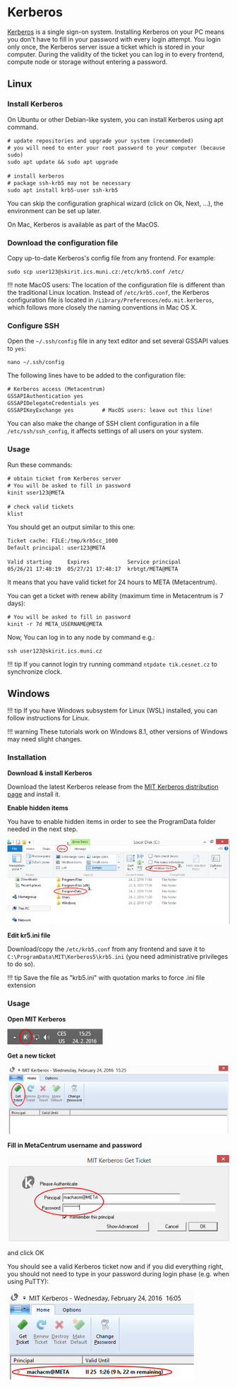 # Kerberos

[Kerberos](https://en.wikipedia.org/wiki/Kerberos_(protocol)) is a single sign-on system. Installing Kerberos on your PC means you don't have to fill in your password with every login attempt. You login only once, the Kerberos server issue a ticket which is stored in your computer. During the validity of the ticket you can log in to every frontend, compute node or storage without entering a password. 

## Linux

### Install Kerberos

On Ubuntu or other Debian-like system, you can install Kerberos using apt command.

```
# update repositories and upgrade your system (recommended)
# you will need to enter your root password to your computer (because sudo)
sudo apt update && sudo apt upgrade

# install kerberos
# package ssh-krb5 may not be necessary
sudo apt install krb5-user ssh-krb5
```

You can skip the configuration graphical wizard (click on Ok, Next, ...), the  environment can be set up later.

On Mac, Kerberos is available as part of the MacOS.

### Download the configuration file

Copy up-to-date Kerberos's config file from any frontend. For example:

    sudo scp user123@skirit.ics.muni.cz:/etc/krb5.conf /etc/

!!! note
    MacOS users: The location of the configuration file is different than the traditional Linux location. Instead of `/etc/krb5.conf`, the Kerberos configuration file is located in `/Library/Preferences/edu.mit.kerberos`, which follows more closely the naming conventions in Mac OS X.

### Configure SSH

Open the `~/.ssh/config` file in any text editor and set several GSSAPI values to `yes`:

    nano ~/.ssh/config

The  following lines have to be added to the configuration file:

```
# Kerberos access (Metacentrum)
GSSAPIAuthentication yes
GSSAPIDelegateCredentials yes
GSSAPIKeyExchange yes         # MacOS users: leave out this line!
```

You can also make the change of SSH client configuration in a file `/etc/ssh/ssh_config`, it affects settings of all users on your system.

### Usage

Run these commands:

```
# obtain ticket from Kerberos server
# You will be asked to fill in password
kinit user123@META 

# check valid tickets
klist
```

You should get an output similar to this one:

```
Ticket cache: FILE:/tmp/krb5cc_1000
Default principal: user123@META

Valid starting     Expires            Service principal
05/26/21 17:48:19  05/27/21 17:48:17  krbtgt/META@META
```

It means that you have valid ticket for 24 hours to META (Metacentrum).

You can get a ticket with renew ability (maximum time in Metacentrum is 7 days):

```
# You will be asked to fill in password
kinit -r 7d META_USERNAME@META
```

Now, You can log in to any node by command e.g.:

    ssh user123@skirit.ics.muni.cz


!!! tip
    If you cannot login try running command `ntpdate tik.cesnet.cz` to synchronize clock.

## Windows

!!! tip
    If you have Windows subsystem for Linux (WSL) installed, you can follow instructions for Linux.

!!! warning
    These tutorials work on Windows 8.1, other versions of Windows may need slight changes.

### Installation

**Download & install Kerberos**

Download the latest Kerberos release from the [MIT Kerberos distribution page](http://web.mit.edu/Kerberos/dist/index.html#kfw-4.0) and install it.

**Enable hidden items**

You have to enable hidden items in order to see the ProgramData folder needed in the next step. 

![pic](../../access/kerberos/win-kerb-1.png)

**Edit kr5.ini file**

Download/copy the `/etc/krb5.conf` from any frontend and save it to `C:\ProgramData\MIT\Kerberos5\krb5.ini` (you need administrative privileges to do so).

!!! tip 
    Save the file as "krb5.ini" with quotation marks to force .ini file extension

### Usage

**Open MIT Kerberos**

![pic](../../access/kerberos/win-kerb-2.png)

**Get a new ticket**

![pic](../../access/kerberos/win-kerb-3.png)

**Fill in MetaCentrum username and password**

![pic](../../access/kerberos/win-kerb-4.png)

and click OK

You should see a valid Kerberos ticket now and if you did everything right, you should not need to type in your password during login phase (e.g. when using PuTTY):

![pic](../../access/kerberos/win-kerb-5.png)
